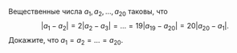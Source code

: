 Вещественные числа $a_1, a_2, \dots ,a_{20}$ таковы, что
$$
|a_1-a_2|=2|a_2-a_3|= \dots =19|a_{19}-a_{20}|=20|a_{20}-a_1|.
$$
Докажите, что $a_1=a_2= \dots =a_{20}$.